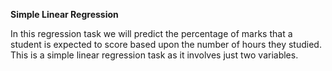 **Simple Linear Regression**

In this regression task we will predict the percentage of marks that a student is expected to score based upon the number of hours they studied. This is a simple linear regression task as it involves just two variables.
